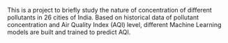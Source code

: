 This is a project to briefly study the nature of concentration of different pollutants in 26 cities of India. Based on historical data of pollutant concentration and Air Quality Index (AQI) level, different Machine Learning models are built and trained to predict AQI.
